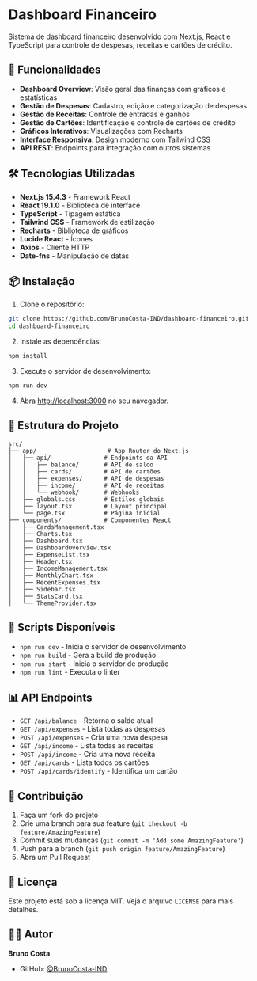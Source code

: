# Dashboard Financeiro

Sistema de dashboard financeiro desenvolvido com Next.js, React e TypeScript para controle de despesas, receitas e cartões de crédito.

## 🚀 Funcionalidades

- **Dashboard Overview**: Visão geral das finanças com gráficos e estatísticas
- **Gestão de Despesas**: Cadastro, edição e categorização de despesas
- **Gestão de Receitas**: Controle de entradas e ganhos
- **Gestão de Cartões**: Identificação e controle de cartões de crédito
- **Gráficos Interativos**: Visualizações com Recharts
- **Interface Responsiva**: Design moderno com Tailwind CSS
- **API REST**: Endpoints para integração com outros sistemas

## 🛠️ Tecnologias Utilizadas

- **Next.js 15.4.3** - Framework React
- **React 19.1.0** - Biblioteca de interface
- **TypeScript** - Tipagem estática
- **Tailwind CSS** - Framework de estilização
- **Recharts** - Biblioteca de gráficos
- **Lucide React** - Ícones
- **Axios** - Cliente HTTP
- **Date-fns** - Manipulação de datas

## 📦 Instalação

1. Clone o repositório:
```bash
git clone https://github.com/BrunoCosta-IND/dashboard-financeiro.git
cd dashboard-financeiro
```

2. Instale as dependências:
```bash
npm install
```

3. Execute o servidor de desenvolvimento:
```bash
npm run dev
```

4. Abra [http://localhost:3000](http://localhost:3000) no seu navegador.

## 📁 Estrutura do Projeto

```
src/
├── app/                    # App Router do Next.js
│   ├── api/               # Endpoints da API
│   │   ├── balance/       # API de saldo
│   │   ├── cards/         # API de cartões
│   │   ├── expenses/      # API de despesas
│   │   ├── income/        # API de receitas
│   │   └── webhook/       # Webhooks
│   ├── globals.css        # Estilos globais
│   ├── layout.tsx         # Layout principal
│   └── page.tsx           # Página inicial
├── components/            # Componentes React
│   ├── CardsManagement.tsx
│   ├── Charts.tsx
│   ├── Dashboard.tsx
│   ├── DashboardOverview.tsx
│   ├── ExpenseList.tsx
│   ├── Header.tsx
│   ├── IncomeManagement.tsx
│   ├── MonthlyChart.tsx
│   ├── RecentExpenses.tsx
│   ├── Sidebar.tsx
│   ├── StatsCard.tsx
│   └── ThemeProvider.tsx
```

## 🔧 Scripts Disponíveis

- `npm run dev` - Inicia o servidor de desenvolvimento
- `npm run build` - Gera a build de produção
- `npm run start` - Inicia o servidor de produção
- `npm run lint` - Executa o linter

## 📊 API Endpoints

- `GET /api/balance` - Retorna o saldo atual
- `GET /api/expenses` - Lista todas as despesas
- `POST /api/expenses` - Cria uma nova despesa
- `GET /api/income` - Lista todas as receitas
- `POST /api/income` - Cria uma nova receita
- `GET /api/cards` - Lista todos os cartões
- `POST /api/cards/identify` - Identifica um cartão

## 🤝 Contribuição

1. Faça um fork do projeto
2. Crie uma branch para sua feature (`git checkout -b feature/AmazingFeature`)
3. Commit suas mudanças (`git commit -m 'Add some AmazingFeature'`)
4. Push para a branch (`git push origin feature/AmazingFeature`)
5. Abra um Pull Request

## 📝 Licença

Este projeto está sob a licença MIT. Veja o arquivo `LICENSE` para mais detalhes.

## 👨‍💻 Autor

**Bruno Costa**
- GitHub: [@BrunoCosta-IND](https://github.com/BrunoCosta-IND)